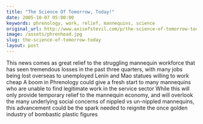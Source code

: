 ```yaml
---
title: "The Science Of Tomorrow, Today!"
date: 2005-10-07 05:00:00
keywords: phrenology, work, relief, mannequins, science
original_url: http://www.axisofstevil.com/p/the-science-of-tomorrow-today
image: /assets/phrenhead.jpg
slug: the-science-of-tomorrow-today
layout: post
---
```


This news comes as great relief to the struggling mannequin workforce that has seen tremendous losses in the past three quarters, with many jobs being lost overseas to unemployed Lenin and Mao statues willing to work cheap A boom in Phrenology could give a fresh start to many mannequins who are unable to find legitimate work in the service sector While this will only provide temporary relief to the mannequin economy, and will overlook the many underlying social concerns of nippled vs un-nippled mannequins, this advancement could be the spark needed to reignite the once golden industry of bombastic plastic figures

